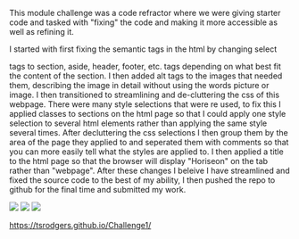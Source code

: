 This module challenge was a code refractor where we were giving starter code and tasked with "fixing" the code and making it more accessible as well as refining it.

I started with first fixing the semantic tags in the html by changing select <div> tags to section, aside, header, footer, etc. tags depending on what best fit the content of the section. I then added alt tags to the images that needed them, describing the image in detail without using the words picture or image. I then transitioned to streamlining and de-cluttering the css of this webpage. There were many style selections that were re used, to fix this I applied classes to sections on the html page so that I could apply one style selection to several html elements rather than applying the same style several times. After decluttering the css selections I then group them by the area of the page they applied to and seperated them with comments so that you can more easily tell what the styles are applied to. I then applied a title to the html page so that the browser will display "Horiseon" on the tab rather than "webpage". After these changes I beleive I have streamlined and fixed the source code to the best of my ability, I then pushed the repo to github for the final time and submitted my work.

<img src="./screenshots/screenshot(1).png" />
<img src="./screenshots/screenshot(2).png" />
<img src="./screenshots/screenshot(3).png" />

https://tsrodgers.github.io/Challenge1/
